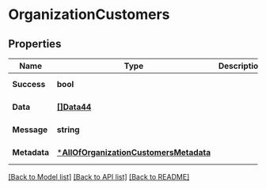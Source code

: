 # OrganizationCustomers

## Properties
Name | Type | Description | Notes
------------ | ------------- | ------------- | -------------
**Success** | **bool** |  | [default to null]
**Data** | [**[]Data44**](Data44.md) |  | [default to null]
**Message** | **string** |  | [default to null]
**Metadata** | [***AllOfOrganizationCustomersMetadata**](AllOfOrganizationCustomersMetadata.md) |  | [default to null]

[[Back to Model list]](../README.md#documentation-for-models) [[Back to API list]](../README.md#documentation-for-api-endpoints) [[Back to README]](../README.md)

